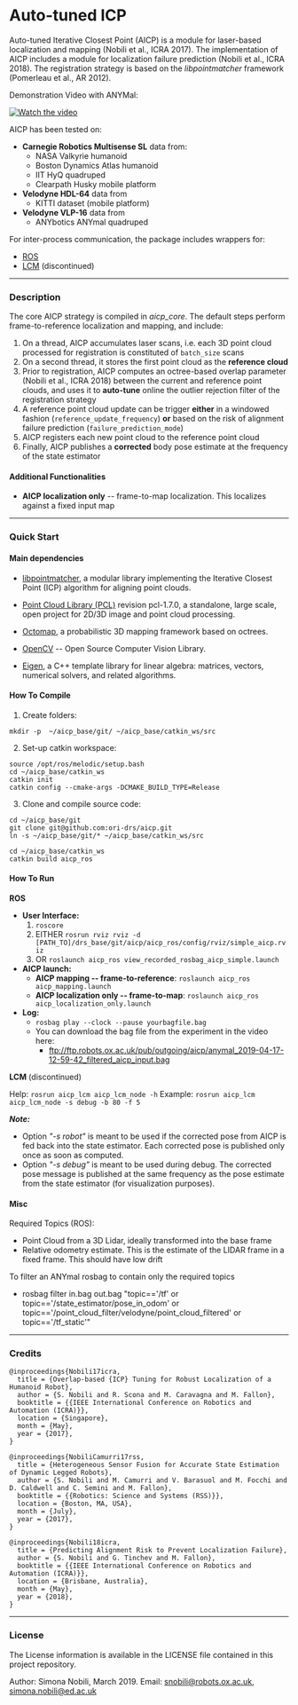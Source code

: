 # Auto-tuned ICP

Auto-tuned Iterative Closest Point \(AICP\) is a module for laser-based localization and mapping \(Nobili et al., ICRA 2017\). The implementation of AICP includes a module for localization failure prediction \(Nobili et al., ICRA 2018\).
The registration strategy is based on the *libpointmatcher* framework \(Pomerleau et al., AR 2012\).

Demonstration Video with ANYMal:

[![Watch the video](https://img.youtube.com/vi/9XMpm4VTBxU/maxresdefault.jpg)](https://youtu.be/9XMpm4VTBxU)



AICP has been tested on:

- **Carnegie Robotics Multisense SL** data from:
    - NASA Valkyrie humanoid
    - Boston Dynamics Atlas humanoid
    - IIT HyQ quadruped
    - Clearpath Husky mobile platform
- **Velodyne HDL-64** data from
    - KITTI dataset (mobile platform)
- **Velodyne VLP-16** data from
    - ANYbotics ANYmal quadruped

For inter-process communication, the package includes wrappers for:

 - [ROS](http://wiki.ros.org/ROS/Introduction)
 - [LCM](https://lcm-proj.github.io/) (discontinued)


***

### Description

The core AICP strategy is compiled in *aicp_core*.
The default steps perform frame-to-reference localization and mapping, and include:

1. On a thread, AICP accumulates laser scans, i.e. each 3D point cloud processed for registration is constituted of `batch_size` scans
2. On a second thread, it stores the first point  cloud as the **reference cloud**
3. Prior to registration, AICP computes an octree-based overlap parameter \(Nobili et al., ICRA 2018\) between the current and reference point clouds, and uses it to **auto-tune** online the outlier rejection filter of the registration strategy
4. A reference point cloud update can be trigger **either** in a windowed fashion (`reference_update_frequency`) **or** based on the risk of alignment failure prediction (`failure_prediction_mode`)
5. AICP registers  each new point cloud to the reference point cloud
6. Finally, AICP publishes a **corrected** body pose estimate at the frequency of the state estimator

#### Additional Functionalities

- **AICP localization only** -- frame-to-map localization. This localizes against a fixed input map

***

### Quick Start

#### Main dependencies

* [libpointmatcher](https://github.com/ethz-asl/libpointmatcher.git), a modular library implementing the Iterative Closest Point \(ICP\) algorithm for aligning point clouds.

* [Point Cloud Library \(PCL\)](https://github.com/pointcloudlibrary/pcl) revision pcl-1.7.0, a standalone, large scale, open project for 2D/3D image and point cloud processing.

* [Octomap](https://github.com/OctoMap/octomap.git), a probabilistic 3D mapping framework based on octrees.

* [OpenCV](https://opencv.org/) -- Open Source Computer Vision Library.

* [Eigen](https://eigen.tuxfamily.org/dox-devel/index.html), a C++ template library for linear algebra: matrices, vectors, numerical solvers, and related algorithms.

#### How To Compile

1. Create folders:

```
mkdir -p  ~/aicp_base/git/ ~/aicp_base/catkin_ws/src
```

2. Set-up catkin workspace:

```
source /opt/ros/melodic/setup.bash
cd ~/aicp_base/catkin_ws
catkin init
catkin config --cmake-args -DCMAKE_BUILD_TYPE=Release
```

3. Clone and compile source code:

```
cd ~/aicp_base/git
git clone git@github.com:ori-drs/aicp.git
ln -s ~/aicp_base/git/* ~/aicp_base/catkin_ws/src

cd ~/aicp_base/catkin_ws
catkin build aicp_ros
```

#### How To Run

**ROS**

- **User Interface:**
    1. `roscore`
    2. EITHER `rosrun rviz rviz -d [PATH_TO]/drs_base/git/aicp/aicp_ros/config/rviz/simple_aicp.rviz`
    3. OR `roslaunch aicp_ros view_recorded_rosbag_aicp_simple.launch`
- **AICP launch:**
    - **AICP mapping -- frame-to-reference**: `roslaunch aicp_ros aicp_mapping.launch`
    - **AICP localization only -- frame-to-map**: `roslaunch aicp_ros aicp_localization_only.launch`
- **Log:**
    - `rosbag play --clock --pause yourbagfile.bag`
    - You can download the bag file from the experiment in the video here:
      - ftp://ftp.robots.ox.ac.uk/pub/outgoing/aicp/anymal_2019-04-17-12-59-42_filtered_aicp_input.bag



**LCM** (discontinued)

Help: `rosrun aicp_lcm aicp_lcm_node -h`
Example: `rosrun aicp_lcm aicp_lcm_node -s debug -b 80 -f 5`

***Note:***

* Option _"-s robot"_ is meant to be used if the corrected pose from AICP is fed back into the state estimator. Each corrected pose is published only once as soon as computed.
* Option _"-s debug"_ is meant to be used during debug. The corrected pose message is published at the same frequency as the pose estimate from the state estimator \(for visualization purposes\).


#### Misc

Required Topics (ROS):

* Point Cloud from a 3D Lidar, ideally transformed into the base frame
* Relative odometry estimate. This is the estimate of the LIDAR frame in a fixed frame. This should have low drift

To filter an ANYmal rosbag to contain only the required topics

* rosbag filter in.bag out.bag "topic=='/tf' or topic=='/state_estimator/pose_in_odom' or topic=='/point_cloud_filter/velodyne/point_cloud_filtered' or topic=='/tf_static'"


***

### Credits

```
@inproceedings{Nobili17icra,
  title = {Overlap-based {ICP} Tuning for Robust Localization of a Humanoid Robot},
  author = {S. Nobili and R. Scona and M. Caravagna and M. Fallon},
  booktitle = {{IEEE International Conference on Robotics and Automation (ICRA)}},
  location = {Singapore},
  month = {May},
  year = {2017},
}
```

```
@inproceedings{NobiliCamurri17rss,
  title = {Heterogeneous Sensor Fusion for Accurate State Estimation of Dynamic Legged Robots},
  author = {S. Nobili and M. Camurri and V. Barasuol and M. Focchi and D. Caldwell and C. Semini and M. Fallon},
  booktitle = {{Robotics: Science and Systems (RSS)}},
  location = {Boston, MA, USA},
  month = {July},
  year = {2017},
}
```

```
@inproceedings{Nobili18icra,
  title = {Predicting Alignment Risk to Prevent Localization Failure},
  author = {S. Nobili and G. Tinchev and M. Fallon},
  booktitle = {{IEEE International Conference on Robotics and Automation (ICRA)}},
  location = {Brisbane, Australia},
  month = {May},
  year = {2018},
}
```
***

### License

The License information is available in the LICENSE file contained in this project repository.

Author: Simona Nobili, March 2019.
Email: snobili@robots.ox.ac.uk, simona.nobili@ed.ac.uk

